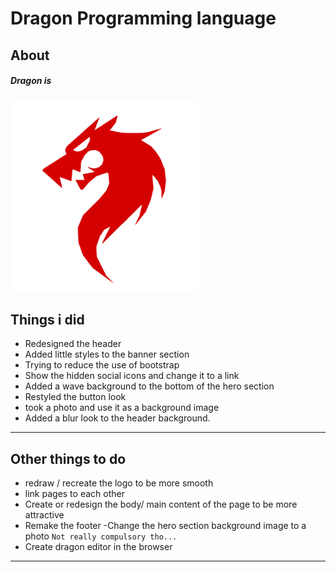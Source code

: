 # Dragon Programming language
## About 
##### Dragon is 
<img src='./assets/img/logo.png' width="300" />

## Things i did
- Redesigned the header
- Added little styles to the banner section
- Trying to reduce the use of bootstrap
- Show the hidden social icons and change it to a link
- Added a wave background to the bottom of the hero section
- Restyled the button look
- took a photo and use it as a background image
- Added a blur look to the header background.


 ------ 

## Other things to do
- redraw / recreate the logo to be more smooth
- link pages to each other
- Create or redesign the body/ main content of the page to be more attractive
- Remake the footer
-Change the hero section background image to a photo
 `Not really compulsory tho... `
 - Create dragon editor in the browser
 



 ------ 
